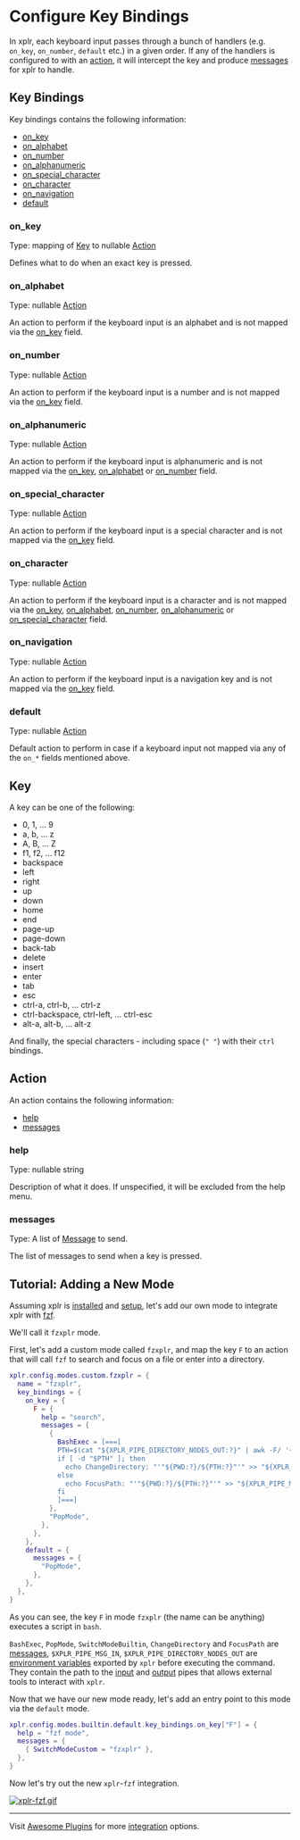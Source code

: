 # Configure Key Bindings

In xplr, each keyboard input passes through a bunch of handlers (e.g. `on_key`,
`on_number`, `default` etc.) in a given order. If any of the handlers is
configured to with an [action][16], it will intercept the key and produce
[messages][18] for xplr to handle.

## Key Bindings

Key bindings contains the following information:

- [on_key][10]
- [on_alphabet][11]
- [on_number][12]
- [on_alphanumeric][32]
- [on_special_character][13]
- [on_character][33]
- [on_navigation][34]
- [default][14]

### on_key

Type: mapping of [Key][15] to nullable [Action][16]

Defines what to do when an exact key is pressed.

### on_alphabet

Type: nullable [Action][16]

An action to perform if the keyboard input is an alphabet and is not mapped via
the [on_key][10] field.

### on_number

Type: nullable [Action][16]

An action to perform if the keyboard input is a number and is not mapped via
the [on_key][10] field.

### on_alphanumeric

Type: nullable [Action][16]

An action to perform if the keyboard input is alphanumeric and is not mapped
via the [on_key][10], [on_alphabet][11] or [on_number][12] field.

### on_special_character

Type: nullable [Action][16]

An action to perform if the keyboard input is a special character and is not
mapped via the [on_key][10] field.

### on_character

Type: nullable [Action][16]

An action to perform if the keyboard input is a character and is not mapped
via the [on_key][10], [on_alphabet][11], [on_number][12], [on_alphanumeric][32]
or [on_special_character][13] field.

### on_navigation

Type: nullable [Action][16]

An action to perform if the keyboard input is a navigation key and is not
mapped via the [on_key][10] field.

### default

Type: nullable [Action][16]

Default action to perform in case if a keyboard input not mapped via any of the
`on_*` fields mentioned above.

## Key

A key can be one of the following:

- 0, 1, ... 9
- a, b, ... z
- A, B, ... Z
- f1, f2, ... f12
- backspace
- left
- right
- up
- down
- home
- end
- page-up
- page-down
- back-tab
- delete
- insert
- enter
- tab
- esc
- ctrl-a, ctrl-b, ... ctrl-z
- ctrl-backspace, ctrl-left, ... ctrl-esc
- alt-a, alt-b, ... alt-z

And finally, the special characters - including space (`" "`) with their `ctrl`
bindings.

## Action

An action contains the following information:

- [help][1]
- [messages][17]

### help

Type: nullable string

Description of what it does. If unspecified, it will be excluded from the help
menu.

### messages

Type: A list of [Message][18] to send.

The list of messages to send when a key is pressed.

## Tutorial: Adding a New Mode

Assuming xplr is [installed][19] and [setup][20], let's
add our own mode to integrate xplr with [fzf][21].

We'll call it `fzxplr` mode.

First, let's add a custom mode called `fzxplr`, and map the key `F` to an
action that will call `fzf` to search and focus on a file or enter into a
directory.

```lua
xplr.config.modes.custom.fzxplr = {
  name = "fzxplr",
  key_bindings = {
    on_key = {
      F = {
        help = "search",
        messages = {
          {
            BashExec = [===[
            PTH=$(cat "${XPLR_PIPE_DIRECTORY_NODES_OUT:?}" | awk -F/ '{print $NF}' | fzf)
            if [ -d "$PTH" ]; then
              echo ChangeDirectory: "'"${PWD:?}/${PTH:?}"'" >> "${XPLR_PIPE_MSG_IN:?}"
            else
              echo FocusPath: "'"${PWD:?}/${PTH:?}"'" >> "${XPLR_PIPE_MSG_IN:?}"
            fi
            ]===]
          },
          "PopMode",
        },
      },
    },
    default = {
      messages = {
        "PopMode",
      },
    },
  },
}
```

As you can see, the key `F` in mode `fzxplr` (the name can be anything)
executes a script in `bash`.

`BashExec`, `PopMode`, `SwitchModeBuiltin`, `ChangeDirectory` and `FocusPath`
are [messages][18], `$XPLR_PIPE_MSG_IN`,
`$XPLR_PIPE_DIRECTORY_NODES_OUT` are
[environment variables][22] exported by `xplr`
before executing the command. They contain the path to the
[input][23] and [output][24] pipes that
allows external tools to interact with `xplr`.

Now that we have our new mode ready, let's add an entry point to this mode via
the `default` mode.

```lua
xplr.config.modes.builtin.default.key_bindings.on_key["F"] = {
  help = "fzf mode",
  messages = {
    { SwitchModeCustom = "fzxplr" },
  },
}
```

Now let's try out the new `xplr`-`fzf` integration.

[![xplr-fzf.gif][25]][26]

---

Visit [Awesome Plugins][27] for more [integration][28] options.

[1]: #help
[10]: #on_key
[11]: #on_alphabet
[12]: #on_number
[13]: #on_special_character
[14]: #default
[15]: #key
[16]: #action
[17]: #messages
[18]: message.md#message
[19]: install.md
[20]: post-install.md
[21]: https://github.com/junegunn/fzf
[22]: message.md#environment-variables
[23]: message.md#input-pipe
[24]: message.md#output-pipes
[25]: https://s3.gifyu.com/images/xplr-fzf.gif
[26]: https://gifyu.com/image/tW86
[27]: awesome-plugins.md
[28]: awesome-plugins.md#integration
[31]: debug-key-bindings.md
[32]: #on_alphanumeric
[33]: #on_character
[34]: #on_navigation
